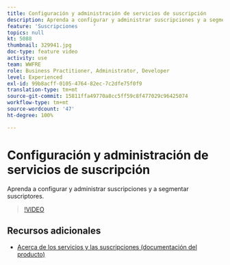```yaml
---
title: Configuración y administración de servicios de suscripción
description: Aprenda a configurar y administrar suscripciones y a segmentar suscriptores.
feature: 'Suscripciones     '
topics: null
kt: 5088
thumbnail: 329941.jpg
doc-type: feature video
activity: use
team: WWFRE
role: Business Practitioner, Administrator, Developer
level: Experienced
exl-id: 99b8acff-0105-4764-82ec-7c2dfe75f0f9
translation-type: tm+mt
source-git-commit: 15811ffa49770a8cc5ff59c8f477029c96425074
workflow-type: tm+mt
source-wordcount: '47'
ht-degree: 100%

---
```


# Configuración y administración de servicios de suscripción

Aprenda a configurar y administrar suscripciones y a segmentar suscriptores.

>[!VIDEO](https://video.tv.adobe.com/v/329941?quality=12)

## Recursos adicionales

* [Acerca de los servicios y las suscripciones (documentación del producto)](https://experienceleague.adobe.com/docs/campaign-classic/using/sending-messages/subscriptions-and-referrals/about-services-and-subscriptions.html?lang=es)
